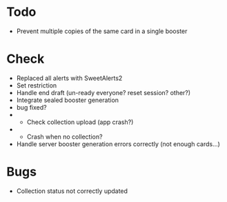 # Todo
 * Prevent multiple copies of the same card in a single booster
 
# Check
 * Replaced all alerts with SweetAlerts2
 * Set restriction
 * Handle end draft (un-ready everyone? reset session? other?)
 * Integrate sealed booster generation
 * bug fixed?
 * * Check collection upload (app crash?)
 * * Crash when no collection?
 * Handle server booster generation errors correctly (not enough cards...)
 
# Bugs
 * Collection status not correctly updated